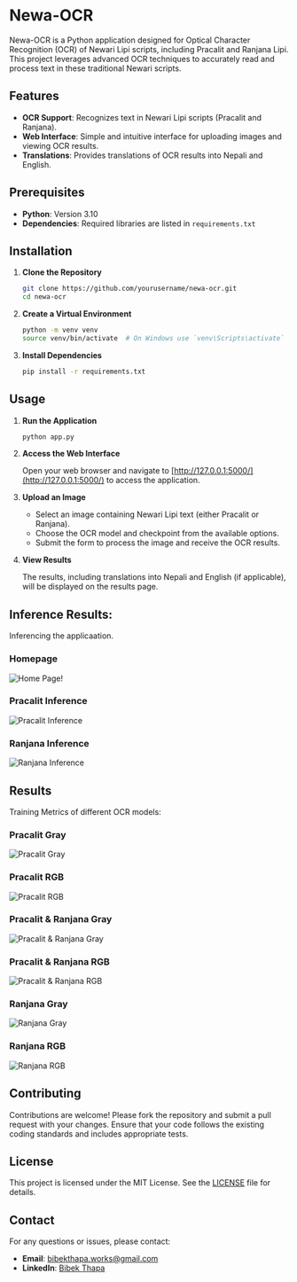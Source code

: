 # Newa-OCR

Newa-OCR is a Python application designed for Optical Character Recognition (OCR) of Newari Lipi scripts, including Pracalit and Ranjana Lipi. This project leverages advanced OCR techniques to accurately read and process text in these traditional Newari scripts.

## Features

- **OCR Support**: Recognizes text in Newari Lipi scripts (Pracalit and Ranjana).
- **Web Interface**: Simple and intuitive interface for uploading images and viewing OCR results.
- **Translations**: Provides translations of OCR results into Nepali and English.

## Prerequisites

- **Python**: Version 3.10
- **Dependencies**: Required libraries are listed in `requirements.txt`

## Installation

1. **Clone the Repository**

   ```bash
   git clone https://github.com/yourusername/newa-ocr.git
   cd newa-ocr
   ```

2. **Create a Virtual Environment**

   ```bash
   python -m venv venv
   source venv/bin/activate  # On Windows use `venv\Scripts\activate`
   ```

3. **Install Dependencies**

   ```bash
   pip install -r requirements.txt
   ```

## Usage

1. **Run the Application**

   ```bash
   python app.py
   ```

2. **Access the Web Interface**

   Open your web browser and navigate to [http://127.0.0.1:5000/](http://127.0.0.1:5000/) to access the application.

3. **Upload an Image**

   - Select an image containing Newari Lipi text (either Pracalit or Ranjana).
   - Choose the OCR model and checkpoint from the available options.
   - Submit the form to process the image and receive the OCR results.

4. **View Results**

   The results, including translations into Nepali and English (if applicable), will be displayed on the results page.

## Inference Results:

Inferencing the applicaation.

### Homepage

![Home Page](figures/screenshots/home.png)!

### Pracalit Inference

![Pracalit Inference](figures/screenshots/pracalit.png)

### Ranjana Inference

![Ranjana Inference](figures/screenshots/ranjana.png)


## Results

Training Metrics of different OCR models:

### Pracalit Gray

![Pracalit Gray](figures/lr_001/PRACALIT%20GRAY.png)

### Pracalit RGB

![Pracalit RGB](figures/lr_001/PRACALIT%20RGB.png)

### Pracalit & Ranjana Gray

![Pracalit & Ranjana Gray](figures/lr_001/PRACALIT_RANJANA%20GRAY.png)

### Pracalit & Ranjana RGB

![Pracalit & Ranjana RGB](figures/lr_001/PRACALIT_RANJANA%20RGB.png)

### Ranjana Gray

![Ranjana Gray](figures/lr_001/RANJANA%20GRAY.png)

### Ranjana RGB

![Ranjana RGB](figures/lr_001/RANJANA%20RGB.png)

## Contributing

Contributions are welcome! Please fork the repository and submit a pull request with your changes. Ensure that your code follows the existing coding standards and includes appropriate tests.

## License

This project is licensed under the MIT License. See the [LICENSE](LICENSE) file for details.

## Contact

For any questions or issues, please contact:

- **Email**: [bibekthapa.works@gmail.com](mailto:bibekthapa.works@gmail.com)
- **LinkedIn**: [Bibek Thapa](https://www.linkedin.com/in/bibek-thapa-sb1129/)